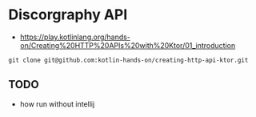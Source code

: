 # Discorgraphy API

- https://play.kotlinlang.org/hands-on/Creating%20HTTP%20APIs%20with%20Ktor/01_introduction

`git clone git@github.com:kotlin-hands-on/creating-http-api-ktor.git`

## TODO

- how run without intellij
